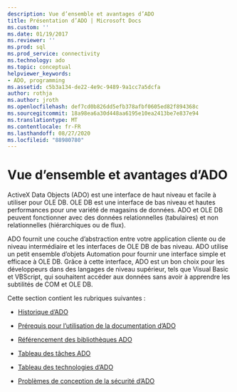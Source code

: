 ```yaml
---
description: Vue d’ensemble et avantages d’ADO
title: Présentation d’ADO | Microsoft Docs
ms.custom: ''
ms.date: 01/19/2017
ms.reviewer: ''
ms.prod: sql
ms.prod_service: connectivity
ms.technology: ado
ms.topic: conceptual
helpviewer_keywords:
- ADO, programming
ms.assetid: c5b3a134-de22-4e9c-9489-9a1cc7a5dcfa
author: rothja
ms.author: jroth
ms.openlocfilehash: def7cd0b826dd5efb378afbf0605ed82f894368c
ms.sourcegitcommit: 18a98ea6a30d448aa6195e10ea2413be7e837e94
ms.translationtype: MT
ms.contentlocale: fr-FR
ms.lasthandoff: 08/27/2020
ms.locfileid: "88980780"
---
```

# <a name="ado-overview-and-benefits"></a>Vue d’ensemble et avantages d’ADO
ActiveX Data Objects (ADO) est une interface de haut niveau et facile à utiliser pour OLE DB. OLE DB est une interface de bas niveau et hautes performances pour une variété de magasins de données. ADO et OLE DB peuvent fonctionner avec des données relationnelles (tabulaires) et non relationnelles (hiérarchiques ou de flux).

 ADO fournit une couche d’abstraction entre votre application cliente ou de niveau intermédiaire et les interfaces de OLE DB de bas niveau. ADO utilise un petit ensemble d’objets Automation pour fournir une interface simple et efficace à OLE DB. Grâce à cette interface, ADO est un bon choix pour les développeurs dans des langages de niveau supérieur, tels que Visual Basic et VBScript, qui souhaitent accéder aux données sans avoir à apprendre les subtilités de COM et OLE DB.

 Cette section contient les rubriques suivantes :

-   [Historique d’ADO](./ado-history.md)

-   [Prérequis pour l’utilisation de la documentation d’ADO](./prerequisites-for-using-the-ado-documentation.md)

-   [Référencement des bibliothèques ADO](./referencing-the-ado-libraries.md)

-   [Tableau des tâches ADO](./ado-task-table.md)

-   [Tableau des technologies d’ADO](./ado-technology-table.md)

-   [Problèmes de conception de la sécurité d’ADO](./ado-security-design-issues.md)